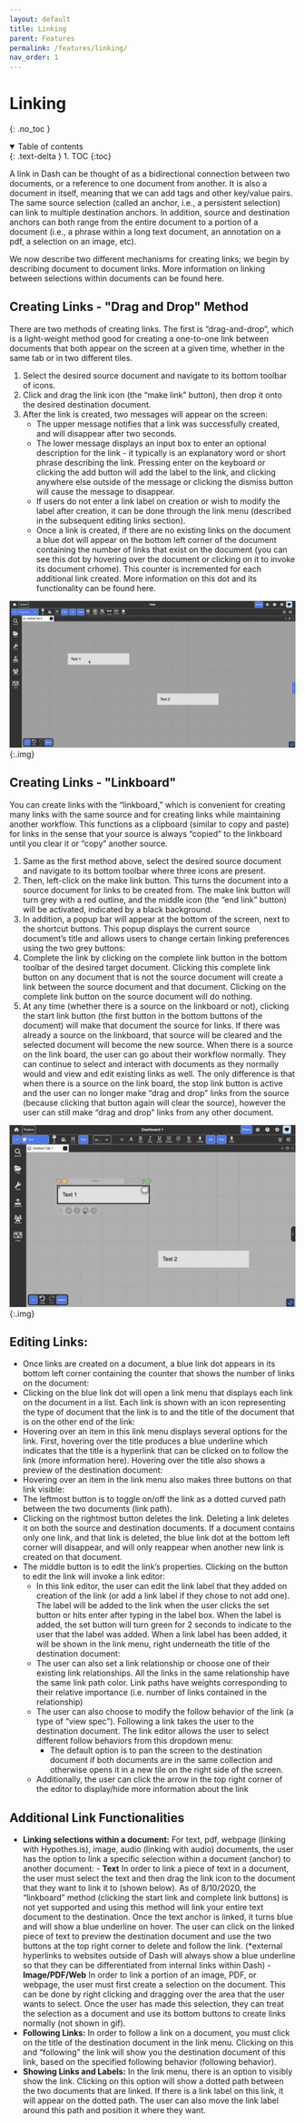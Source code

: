 ```yaml
---
layout: default
title: Linking
parent: Features
permalink: /features/linking/
nav_order: 1
---
```


# Linking

{: .no_toc }

<details open markdown="block">
  <summary>
    Table of contents
  </summary>
  {: .text-delta }
1. TOC
{:toc}
</details>

A link in Dash can be thought of as a bidirectional connection between two documents, or a reference to one document from another. It is also a document in itself, meaning that we can add tags and other key/value pairs. The same source selection (called an anchor, i.e., a persistent selection) can link to multiple destination anchors. In addition, source and destination anchors can both range from the entire document to a portion of a document (i.e., a phrase within a long text document, an annotation on a pdf, a selection on an image, etc).

We now describe two different mechanisms for creating links; we begin by describing document to document links. More information on linking between selections within documents can be found here.

## Creating Links - "Drag and Drop" Method

There are two methods of creating links. The first is “drag-and-drop”, which is a light-weight method good for creating a one-to-one link between documents that both appear on the screen at a given time, whether in the same tab or in two different tiles.

1. Select the desired source document and navigate to its bottom toolbar of icons.
2. Click and drag the link icon (the “make link” button), then drop it onto the desired destination document.
3. After the link is created, two messages will appear on the screen:
   - The upper message notifies that a link was successfully created, and will disappear after two seconds.
   - The lower message displays an input box to enter an optional description for the link - it typically is an explanatory word or short phrase describing the link. Pressing enter on the keyboard or clicking the add button will add the label to the link, and clicking anywhere else outside of the message or clicking the dismiss button will cause the message to disappear.
   - If users do not enter a link label on creation or wish to modify the label after creation, it can be done through the link menu (described in the subsequent editing links section).
   - Once a link is created, if there are no existing links on the document a blue dot will appear on the bottom left corner of the document containing the number of links that exist on the document (you can see this dot by hovering over the document or clicking on it to invoke its document crhome). This counter is incremented for each additional link created. More information on this dot and its functionality can be found here.

![](../../assets/gifs/gettingstarted/dash-creating-link.gif){:.img}

## Creating Links - "Linkboard"

You can create links with the “linkboard,” which is convenient for creating many links with the same source and for creating links while maintaining another workflow. This functions as a clipboard (similar to copy and paste) for links in the sense that your source is always “copied” to the linkboard until you clear it or “copy” another source.

1. Same as the first method above, select the desired source document and navigate to its bottom toolbar where three icons are present.
2. Then, left-click on the make link button. This turns the document into a source document for links to be created from. The make link button will turn grey with a red outline, and the middle icon (the “end link” button) will be activated, indicated by a black background.
3. In addition, a popup bar will appear at the bottom of the screen, next to the shortcut buttons. This popup displays the current source document’s title and allows users to change certain linking preferences using the two grey buttons:
4. Complete the link by clicking on the complete link button in the bottom toolbar of the desired target document. Clicking this complete link button on any document that is not the source document will create a link between the source document and that document. Clicking on the complete link button on the source document will do nothing.
5. At any time (whether there is a source on the linkboard or not), clicking the start link button (the first button in the bottom buttons of the document) will make that document the source for links. If there was already a source on the linkboard, that source will be cleared and the selected document will become the new source.
   When there is a source on the link board, the user can go about their workflow normally. They can continue to select and interact with documents as they normally would and view and edit existing links as well. The only difference is that when there is a source on the link board, the stop link button is active and the user can no longer make “drag and drop” links from the source (because clicking that button again will clear the source), however the user can still make “drag and drop” links from any other document.

![](../../assets/gifs/gettingstarted/dash-create-link-board.gif){:.img}

## Editing Links:

- Once links are created on a document, a blue link dot appears in its bottom left corner containing the counter that shows the number of links on the document:
- Clicking on the blue link dot will open a link menu that displays each link on the document in a list. Each link is shown with an icon representing the type of document that the link is to and the title of the document that is on the other end of the link:
- Hovering over an item in this link menu displays several options for the link. First, hovering over the title produces a blue underline which indicates that the title is a hyperlink that can be clicked on to follow the link (more information here). Hovering over the title also shows a preview of the destination document:
- Hovering over an item in the link menu also makes three buttons on that link visible:
- The leftmost button is to toggle on/off the link as a dotted curved path between the two documents (link path).
- Clicking on the rightmost button deletes the link. Deleting a link deletes it on both the source and destination documents. If a document contains only one link, and that link is deleted, the blue link dot at the bottom left corner will disappear, and will only reappear when another new link is created on that document.
- The middle button is to edit the link’s properties. Clicking on the button to edit the link will invoke a link editor:
  - In this link editor, the user can edit the link label that they added on creation of the link (or add a link label if they chose to not add one). The label will be added to the link when the user clicks the set button or hits enter after typing in the label box. When the label is added, the set button will turn green for 2 seconds to indicate to the user that the label was added. When a link label has been added, it will be shown in the link menu, right underneath the title of the destination document:
  - The user can also set a link relationship or choose one of their existing link relationships. All the links in the same relationship have the same link path color. Link paths have weights corresponding to their relative importance (i.e. number of links contained in the relationship)
  - The user can also choose to modify the follow behavior of the link (a type of “view spec”). Following a link takes the user to the destination document. The link editor allows the user to select different follow behaviors from this dropdown menu:
    - The default option is to pan the screen to the destination document if both documents are in the same collection and otherwise opens it in a new tile on the right side of the screen.
  - Additionally, the user can click the arrow in the top right corner of the editor to display/hide more information about the link

## Additional Link Functionalities

- **Linking selections within a document:**
  For text, pdf, webpage (linking with Hypothes.is), image, audio (linking with audio) documents, the user has the option to link a specific selection within a document (anchor) to another document: - **Text**
  In order to link a piece of text in a document, the user must select the text and then drag the link icon to the document that they want to link it to (shown below). As of 8/10/2020, the “linkboard” method (clicking the start link and complete link buttons) is not yet supported and using this method will link your entire text document to the destination.
  Once the text anchor is linked, it turns blue and will show a blue underline on hover. The user can click on the linked piece of text to preview the destination document and use the two buttons at the top right corner to delete and follow the link. (\*external hyperlinks to websites outside of Dash will always show a blue underline so that they can be differentiated from internal links within Dash) - **Image/PDF/Web**
  In order to link a portion of an image, PDF, or webpage, the user must first create a selection on the document. This can be done by right clicking and dragging over the area that the user wants to select.
  Once the user has made this selection, they can treat the selection as a document and use its bottom buttons to create links normally (not shown in gif).
- **Following Links:**
  In order to follow a link on a document, you must click on the title of the destination document in the link menu. Clicking on this and “following” the link will show you the destination document of this link, based on the specified following behavior (following behavior).
- **Showing Links and Labels:**
  In the link menu, there is an option to visibly show the link. Clicking on this option will show a dotted path between the two documents that are linked. If there is a link label on this link, it will appear on the dotted path. The user can also move the link label around this path and position it where they want.

